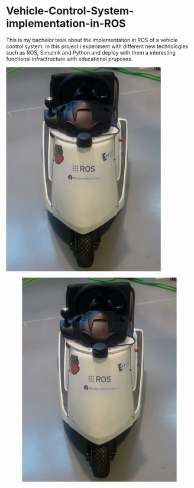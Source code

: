 # Vehicle-Control-System-implementation-in-ROS

This is my bachelor tesis about the implementation in ROS of a vehicle control system.
In this project i experiment with different new technologies such as ROS, Simulink and Python and deploy with them a interesting functional 
infractructure with educational pruposes. 



![alt text](https://github.com/Dani9814/Vehicle-Control-System-implementation-in-ROS/blob/master/media/imagen%20vehiculo.JPG)

<p align="center"><img src="https://github.com/Dani9814/Vehicle-Control-System-implementation-in-ROS/blob/master/media/imagen%20vehiculo.JPG"/></p>
